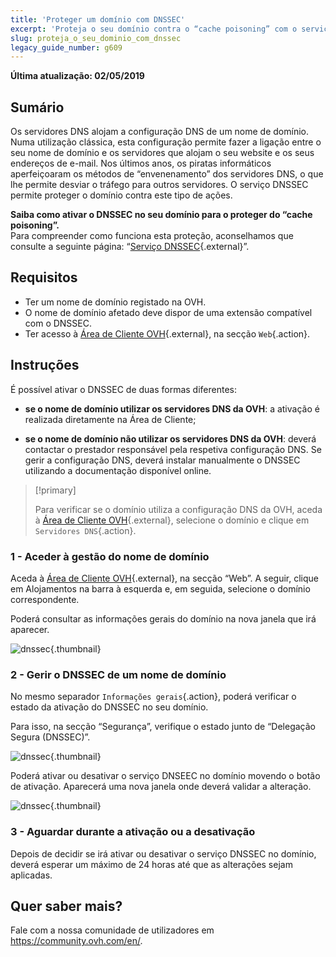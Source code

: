 ```yaml
---
title: 'Proteger um domínio com DNSSEC'
excerpt: 'Proteja o seu domínio contra o “cache poisoning” com o serviço DNSSEC'
slug: proteja_o_seu_dominio_com_dnssec
legacy_guide_number: g609
---
```


**Última atualização: 02/05/2019**

## Sumário

Os servidores DNS alojam a configuração DNS de um nome de domínio. Numa utilização clássica, esta configuração permite fazer a ligação entre o seu nome de domínio e os servidores que alojam o seu website e os seus endereços de e-mail. Nos últimos anos, os piratas informáticos aperfeiçoaram os métodos de “envenenamento” dos servidores DNS, o que lhe permite desviar o tráfego para outros servidores.  O serviço DNSSEC permite proteger o domínio contra este tipo de ações.

**Saiba como ativar o DNSSEC no seu domínio para o proteger do “cache poisoning”.**  
Para compreender como funciona esta proteção, aconselhamos que consulte a seguinte página: “[Serviço DNSSEC](https://www.ovh.pt/dominios/servico_dnssec.xml){.external}”.

## Requisitos

- Ter um nome de domínio registado na OVH.
- O nome de domínio afetado deve dispor de uma extensão compatível com o DNSSEC.
- Ter acesso à [Área de Cliente OVH](https://www.ovh.com/auth/?action=gotomanager){.external}, na secção `Web`{.action}.

## Instruções

É possível ativar o DNSSEC de duas formas diferentes:

- **se o nome de domínio utilizar os servidores DNS da OVH**: a ativação é realizada diretamente na Área de Cliente;

- **se o nome de domínio não utilizar os servidores DNS da OVH**: deverá contactar o prestador responsável pela respetiva configuração DNS. Se gerir a configuração DNS, deverá instalar manualmente o DNSSEC utilizando a documentação disponível online.

> [!primary]
>
> Para verificar se o domínio utiliza a configuração DNS da OVH, aceda à [Área de Cliente OVH](https://www.ovh.com/auth/?action=gotomanager){.external}, selecione o domínio e clique em `Servidores DNS`{.action}.
>

### 1 - Aceder à gestão do nome de domínio

Aceda à [Área de Cliente OVH](https://www.ovh.com/auth/?action=gotomanager){.external}, na secção “Web”. A seguir, clique em Alojamentos na barra à esquerda e, em seguida, selecione o domínio correspondente.

Poderá consultar as informações gerais do domínio na nova janela que irá aparecer. 

![dnssec](images/activate-dnssec-step1.png){.thumbnail}

### 2 - Gerir o DNSSEC de um nome de domínio

No mesmo separador `Informações gerais`{.action}, poderá verificar o estado da ativação do DNSSEC no seu domínio.

Para isso, na secção “Segurança”, verifique o estado junto de “Delegação Segura (DNSSEC)”.

![dnssec](images/activate-dnssec-step2.png){.thumbnail}

Poderá ativar ou desativar o serviço DNSEEC no domínio movendo o botão de ativação. Aparecerá uma nova janela onde deverá validar a alteração.

![dnssec](images/activate-dnssec-step3.png){.thumbnail}

### 3 - Aguardar durante a ativação ou a desativação

Depois de decidir se irá ativar ou desativar o serviço DNSSEC no domínio, deverá esperar um máximo de 24 horas até que as alterações sejam aplicadas. 

## Quer saber mais?

Fale com a nossa comunidade de utilizadores em <https://community.ovh.com/en/>.